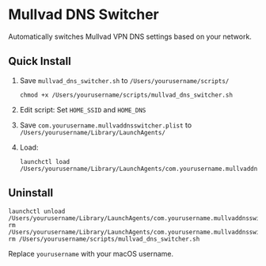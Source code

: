 # Mullvad DNS Switcher

Automatically switches Mullvad VPN DNS settings based on your network.

## Quick Install

1. Save `mullvad_dns_switcher.sh` to `/Users/yourusername/scripts/`
   ```
   chmod +x /Users/yourusername/scripts/mullvad_dns_switcher.sh
   ```

2. Edit script: Set `HOME_SSID` and `HOME_DNS`

3. Save `com.yourusername.mullvaddnsswitcher.plist` to `/Users/yourusername/Library/LaunchAgents/`

4. Load:
   ```
   launchctl load /Users/yourusername/Library/LaunchAgents/com.yourusername.mullvaddnsswitcher.plist
   ```

## Uninstall

```
launchctl unload /Users/yourusername/Library/LaunchAgents/com.yourusername.mullvaddnsswitcher.plist
rm /Users/yourusername/Library/LaunchAgents/com.yourusername.mullvaddnsswitcher.plist
rm /Users/yourusername/scripts/mullvad_dns_switcher.sh
```

Replace `yourusername` with your macOS username.

